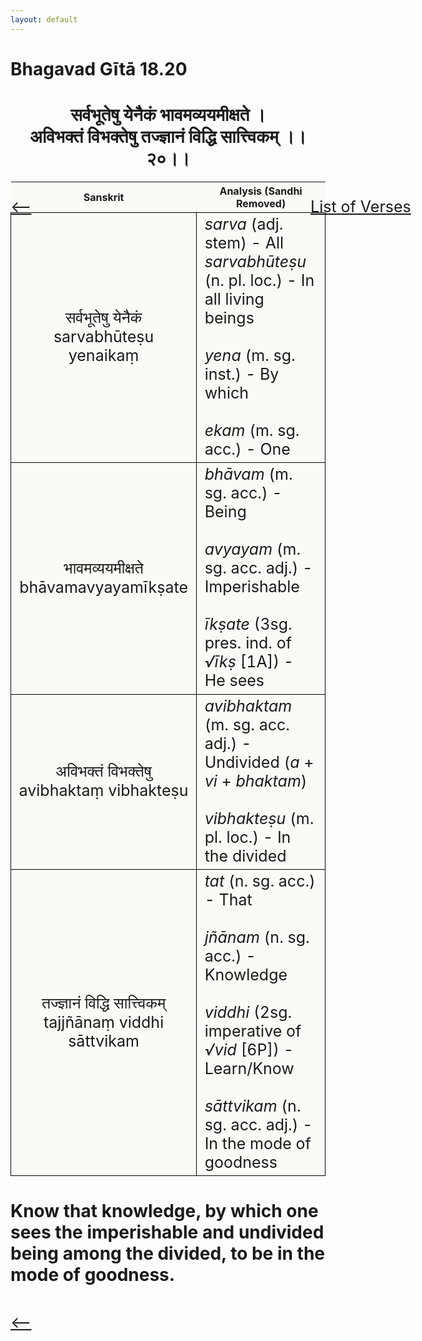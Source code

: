 ```yaml
---
layout: default
---
```

<!---
Text can be **bold**, _italic_, or ~~strikethrough~~.

[Link to another page](./another-page.html)

There should be whitespace between paragraphs.

There should be whitespace between paragraphs. We recommend including a README, or a file with information about your project.
--->

# Bhagavad Gītā 18.20

<style>
table {
  border-collapse: collapse;
  border-style: hidden;
}
th {
  background: #FBFAF7;
}
td {
  font-size: 25px;
  background: #FBFAF7;
  border: 1px solid black;
}
div.move {
  font-size: 25px;
}
</style>

<h1 style="text-align:center">
सर्वभूतेषु येनैकं भावमव्ययमीक्षते । <br>
अविभक्तं विभक्तेषु तज्ज्ञानं विद्धि सात्त्विकम् ।।२०।।
</h1>
<div class="move" style="position:relative;min-width:960px">
 <p style="position: absolute;left:480px;top:0"><a href="./ch18.html">List of Verses</a></p>
</div>
<div class="move" style="position:relative;min-width:960px">
 <p style="position: absolute;left:0;top:0"><a href="./v18-19.html">⟵</a></p>
</div>
<div class="move" style="position:relative;min-width:960px">
 <p style="position: absolute;right:0;top:0"><a href="./v18-21.html">⟶</a></p>
</div>

| Sanskrit | Analysis (Sandhi Removed) |
|:-:|-|
|   सर्वभूतेषु येनैकं<br>sarvabhūteṣu yenaikaṃ  | <em>sarva</em> (adj. stem) - All<br><em>sarvabhūteṣu</em> (n. pl. loc.) - In all living beings <br><br><em>yena</em> (m. sg. inst.) - By which <br><br><em>ekam</em> (m. sg. acc.) - One |
| भावमव्ययमीक्षते<br>bhāvamavyayamīkṣate | <em>bhāvam</em> (m. sg. acc.) - Being<br><br><em>avyayam</em> (m. sg. acc. adj.) - Imperishable<br><br><em>īkṣate</em> (3sg. pres. ind. of <em>√īkṣ</em> [1A]) - He sees |
|  अविभक्तं विभक्तेषु<br>avibhaktaṃ vibhakteṣu | <em>avibhaktam</em> (m. sg. acc. adj.) - Undivided (<em>a</em> + <em>vi</em> + <em>bhaktam</em>)<br><br><em>vibhakteṣu</em> (m. pl. loc.) - In the divided  |
|   तज्ज्ञानं विद्धि सात्त्विकम्<br>tajjñānaṃ viddhi sāttvikam  | <em>tat</em> (n. sg. acc.) - That<br><br><em>jñānam</em> (n. sg. acc.) - Knowledge<br><br><em>viddhi</em> (2sg. imperative of <em>√vid</em> [6P]) - Learn/Know<br><br><em>sāttvikam</em> (n. sg. acc. adj.) - In the mode of goodness |

<h1>
Know that knowledge, by which one sees the imperishable and undivided being among the
divided, to be in the mode of goodness.
</h1>
<div class="move" style="position:relative;min-width:960px">
 <p style="position: absolute;left:0;top:0"><a href="./v18-18.html">⟵</a></p>
</div>
<div class="move" style="position:relative;min-width:960px">
 <p style="position: absolute;right:0;top:0"><a href="./v18-20.html">⟶</a></p>
</div>
